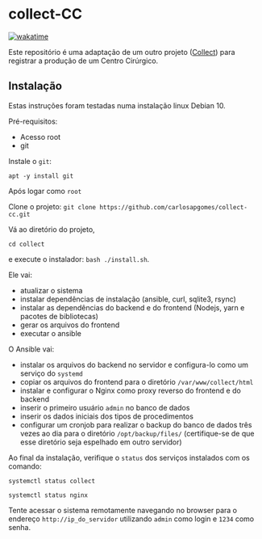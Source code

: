 # collect-CC

[![wakatime](https://wakatime.com/badge/github/carlosapgomes/collect-cc.svg)](https://wakatime.com/badge/github/carlosapgomes/collect-cc)

Este repositório é uma adaptação de um outro projeto
([Collect](https://github.com/carlosapgomes/collect)) para registrar a
produção de um Centro Cirúrgico.

## Instalação

Estas instruções foram testadas numa instalação linux Debian 10.

Pré-requisitos:

- Acesso root
- git

Instale o `git`:

`apt -y install git`

Após logar como `root`

Clone o projeto:
`git clone https://github.com/carlosapgomes/collect-cc.git`

Vá ao diretório do projeto,

`cd collect`

e execute o instalador:
 `bash ./install.sh`.

Ele vai:

- atualizar o sistema
- instalar dependências de instalação (ansible, curl, sqlite3, rsync)
- instalar as dependências do backend e do frontend (Nodejs, yarn
  e pacotes de bibliotecas)
- gerar os arquivos do frontend
- executar o ansible

O Ansible vai:

- instalar os arquivos do backend no servidor e configura-lo
  como um serviço do `systemd`
- copiar os arquivos do frontend para o diretório `/var/www/collect/html`
- instalar e configurar o Nginx como proxy reverso do frontend e do backend
- inserir o primeiro usuário `admin` no banco de dados
- inserir os dados iniciais dos tipos de procedimentos
- configurar um cronjob para realizar o backup do banco de dados três vezes
  ao dia para o diretório `/opt/backup/files/` (certifique-se de que esse
  diretório seja espelhado em outro servidor)

Ao final da instalação, verifique o `status` dos serviços instalados com os
comando:

`systemctl status collect`

`systemctl status nginx`

Tente acessar o sistema remotamente navegando no browser para o endereço
`http://ip_do_servidor` utilizando `admin` como login e `1234` como senha.

